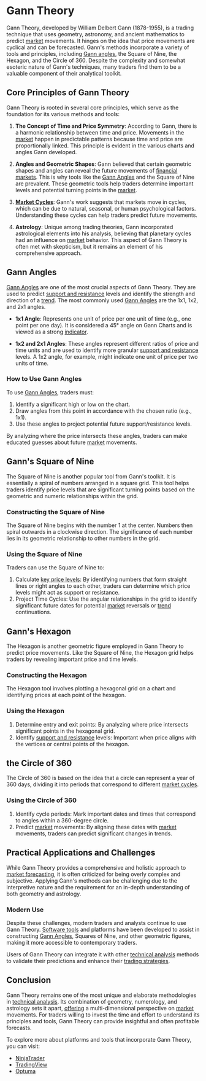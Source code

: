 # Gann Theory

Gann Theory, developed by William Delbert Gann (1878-1955), is a trading technique that uses geometry, astronomy, and ancient mathematics to predict [market](../m/market.md) movements. It hinges on the idea that price movements are cyclical and can be forecasted. Gann's methods incorporate a variety of tools and principles, including [Gann angles](../g/gann_angles.md), the Square of Nine, the Hexagon, and the Circle of 360. Despite the complexity and somewhat esoteric nature of Gann's techniques, many traders find them to be a valuable component of their analytical toolkit.

## Core Principles of Gann Theory

Gann Theory is rooted in several core principles, which serve as the foundation for its various methods and tools:

1. **The Concept of Time and Price Symmetry**: According to Gann, there is a harmonic relationship between time and price. Movements in the [market](../m/market.md) happen in predictable patterns because time and price are proportionally linked. This principle is evident in the various charts and angles Gann developed.

2. **Angles and Geometric Shapes**: Gann believed that certain geometric shapes and angles can reveal the future movements of [financial markets](../f/financial_market.md). This is why tools like the [Gann Angles](../g/gann_angles.md) and the Square of Nine are prevalent. These geometric tools help traders determine important levels and potential turning points in the [market](../m/market.md).

3. **[Market Cycles](../m/market_cycles.md)**: Gann's work suggests that markets move in cycles, which can be due to natural, seasonal, or human psychological factors. Understanding these cycles can help traders predict future movements.

4. **Astrology**: Unique among trading theories, Gann incorporated astrological elements into his analysis, believing that planetary cycles had an influence on [market](../m/market.md) behavior. This aspect of Gann Theory is often met with skepticism, but it remains an element of his comprehensive approach.

## Gann Angles

[Gann Angles](../g/gann_angles.md) are one of the most crucial aspects of Gann Theory. They are used to predict [support and resistance](../s/support_and_resistance.md) levels and identify the strength and direction of a [trend](../t/trend.md). The most commonly used [Gann Angles](../g/gann_angles.md) are the 1x1, 1x2, and 2x1 angles.

- **1x1 Angle**: Represents one unit of price per one unit of time (e.g., one point per one day). It is considered a 45° angle on Gann Charts and is viewed as a strong [indicator](../i/indicator.md).
  
- **1x2 and 2x1 Angles**: These angles represent different ratios of price and time units and are used to identify more granular [support and resistance](../s/support_and_resistance.md) levels. A 1x2 angle, for example, might indicate one unit of price per two units of time.

### How to Use Gann Angles

To use [Gann Angles](../g/gann_angles.md), traders must:

1. Identify a significant high or low on the chart.
2. Draw angles from this point in accordance with the chosen ratio (e.g., 1x1).
3. Use these angles to project potential future support/resistance levels.

By analyzing where the price intersects these angles, traders can make educated guesses about future [market](../m/market.md) movements.

## Gann's Square of Nine

The Square of Nine is another popular tool from Gann's toolkit. It is essentially a spiral of numbers arranged in a square grid. This tool helps traders identify price levels that are significant turning points based on the geometric and numeric relationships within the grid.

### Constructing the Square of Nine

The Square of Nine begins with the number 1 at the center. Numbers then spiral outwards in a clockwise direction. The significance of each number lies in its geometric relationship to other numbers in the grid.

### Using the Square of Nine

Traders can use the Square of Nine to:

1. Calculate [key price levels](../k/key_price_levels.md): By identifying numbers that form straight lines or right angles to each other, traders can determine which price levels might act as support or resistance.
2. Project Time Cycles: Use the angular relationships in the grid to identify significant future dates for potential [market](../m/market.md) reversals or [trend](../t/trend.md) continuations.

## Gann's Hexagon

The Hexagon is another geometric figure employed in Gann Theory to predict price movements. Like the Square of Nine, the Hexagon grid helps traders by revealing important price and time levels.

### Constructing the Hexagon

The Hexagon tool involves plotting a hexagonal grid on a chart and identifying prices at each point of the hexagon.

### Using the Hexagon

1. Determine entry and exit points: By analyzing where price intersects significant points in the hexagonal grid.
2. Identify [support and resistance](../s/support_and_resistance.md) levels: Important when price aligns with the vertices or central points of the hexagon.

## the Circle of 360

The Circle of 360 is based on the idea that a circle can represent a year of 360 days, dividing it into periods that correspond to different [market cycles](../m/market_cycles.md).

### Using the Circle of 360

1. Identify cycle periods: Mark important dates and times that correspond to angles within a 360-degree circle.
2. Predict [market](../m/market.md) movements: By aligning these dates with [market](../m/market.md) movements, traders can predict significant changes in trends.

## Practical Applications and Challenges

While Gann Theory provides a comprehensive and holistic approach to [market forecasting](../m/market_forecasting.md), it is often criticized for being overly complex and subjective. Applying Gann's methods can be challenging due to the interpretive nature and the requirement for an in-depth understanding of both geometry and astrology.

### Modern Use

Despite these challenges, modern traders and analysts continue to use Gann Theory. [Software tools](../s/software_tools_for_trading.md) and platforms have been developed to assist in constructing [Gann Angles](../g/gann_angles.md), Squares of Nine, and other geometric figures, making it more accessible to contemporary traders.

Users of Gann Theory can integrate it with other [technical analysis](../t/technical_analysis.md) methods to validate their predictions and enhance their [trading strategies](../t/trading_strategies.md).

## Conclusion

Gann Theory remains one of the most unique and elaborate methodologies in [technical analysis](../t/technical_analysis.md). Its combination of geometry, numerology, and astrology sets it apart, [offering](../o/offering.md) a multi-dimensional perspective on [market](../m/market.md) movements. For traders willing to invest the time and effort to understand its principles and tools, Gann Theory can provide insightful and often profitable forecasts.

To explore more about platforms and tools that incorporate Gann Theory, you can visit:

- [NinjaTrader](https://ninjatrader.com/)
- [TradingView](https://www.tradingview.com/)
- [Optuma](https://www.optuma.com/)
